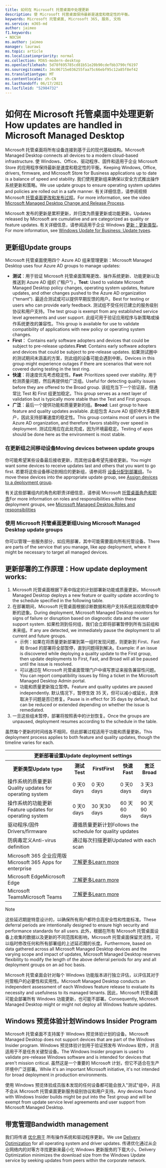 ```yaml
---
title: 如何在 Microsoft 托管桌面中处理更新
description: 使 Microsoft 托管桌面保持最新是速度和稳定性的平衡。
keywords: Microsoft 托管桌面, Microsoft 365, 服务, 文档
ms.service: m365-md
author: jaimeo
f1.keywords:
- NOCSH
ms.author: jaimeo
manager: laurawi
ms.topic: article
ms.localizationpriority: normal
ms.collection: M365-modern-desktop
ms.openlocfilehash: 5d78f695785cd81b51e20b90cdefbb3790cf6197
ms.sourcegitcommit: 34c06715e036255faa75c66ebf95c12a85f8ef42
ms.translationtype: MT
ms.contentlocale: zh-CN
ms.lasthandoff: 06/17/2021
ms.locfileid: "52984732"
---
```

# <a name="how-updates-are-handled-in-microsoft-managed-desktop"></a><span data-ttu-id="17a02-104">如何在 Microsoft 托管桌面中处理更新</span><span class="sxs-lookup"><span data-stu-id="17a02-104">How updates are handled in Microsoft Managed Desktop</span></span>


<!--This topic is the target for a "Learn more" link in the Admin Portal (aka.ms/update-rings); do not delete.-->

<!--Update management -->

<span data-ttu-id="17a02-105">Microsoft 托管桌面将所有设备连接到基于云的现代基础结构。</span><span class="sxs-lookup"><span data-stu-id="17a02-105">Microsoft Managed Desktop connects all devices to a modern cloud-based infrastructure.</span></span> <span data-ttu-id="17a02-106">使 Windows、Office、驱动程序、固件和适用于企业 Microsoft Store 的应用程序保持最新是速度和稳定性的平衡。</span><span class="sxs-lookup"><span data-stu-id="17a02-106">Keeping Windows, Office, drivers, firmware, and Microsoft Store for Business applications up to date is a balance of speed and stability.</span></span> <span data-ttu-id="17a02-107">我们使用更新组来确保以安全方式推出操作系统更新和策略。</span><span class="sxs-lookup"><span data-stu-id="17a02-107">We use update groups to ensure operating system updates and policies are rolled out in a safe manner.</span></span> <span data-ttu-id="17a02-108">有关详细信息，请参阅视频 Microsoft [托管桌面更改和发布过程](https://www.microsoft.com/videoplayer/embed/RE4mWqP)。</span><span class="sxs-lookup"><span data-stu-id="17a02-108">For more information, see the video [Microsoft Managed Desktop Change and Release Process](https://www.microsoft.com/videoplayer/embed/RE4mWqP).</span></span> 

<span data-ttu-id="17a02-109">Microsoft 发布的更新是累积更新，并归类为质量更新或功能更新。</span><span class="sxs-lookup"><span data-stu-id="17a02-109">Updates released by Microsoft are cumulative and are categorized as quality or feature updates.</span></span>
<span data-ttu-id="17a02-110">有关详细信息，请参阅适用于企业 Windows [更新：更新类型](/windows/deployment/update/waas-manage-updates-wufb#update-types)。</span><span class="sxs-lookup"><span data-stu-id="17a02-110">For more information, see [Windows Update for Business: Update types](/windows/deployment/update/waas-manage-updates-wufb#update-types).</span></span> 

## <a name="update-groups"></a><span data-ttu-id="17a02-111">更新组</span><span class="sxs-lookup"><span data-stu-id="17a02-111">Update groups</span></span>


<span data-ttu-id="17a02-112">Microsoft 托管桌面使用四个 Azure AD 组来管理更新：</span><span class="sxs-lookup"><span data-stu-id="17a02-112">Microsoft Managed Desktop uses four Azure AD groups to manage updates:</span></span>

- <span data-ttu-id="17a02-113">**测试**：用于验证 Microsoft 托管桌面策略更改、操作系统更新、功能更新以及推送到 Azure AD 组织 ("租户") 。</span><span class="sxs-lookup"><span data-stu-id="17a02-113">**Test**: Used to validate Microsoft Managed Desktop policy changes, operating system updates, feature updates, and other changes pushed to the Azure AD organization ("tenant").</span></span> <span data-ttu-id="17a02-114">最适合测试或可以提供早期反馈的用户。</span><span class="sxs-lookup"><span data-stu-id="17a02-114">Best for testing or users who can provide early feedback.</span></span> <span data-ttu-id="17a02-115">测试组不受任何已建立的服务级别协议和用户支持。</span><span class="sxs-lookup"><span data-stu-id="17a02-115">The test group is exempt from any established service level agreements and user support.</span></span> <span data-ttu-id="17a02-116">此组可用于验证应用程序与新策略或操作系统更改的兼容性。</span><span class="sxs-lookup"><span data-stu-id="17a02-116">This group is available for use to validate compatibility of applications with new policy or operating system changes.</span></span>  
- <span data-ttu-id="17a02-117">**First**： Contains early software adopters and devices that could be subject to pre-release updates.</span><span class="sxs-lookup"><span data-stu-id="17a02-117">**First**: Contains early software adopters and devices that could be subject to pre-release updates.</span></span> <span data-ttu-id="17a02-118">如果测试圈中的测试期间未涵盖的方案，则此组的设备可能会遇到中断。</span><span class="sxs-lookup"><span data-stu-id="17a02-118">Devices in this group might experience outages if there are scenarios that were not covered during testing in the test ring.</span></span>
- <span data-ttu-id="17a02-119">**快速**：将速度优先考虑稳定性。</span><span class="sxs-lookup"><span data-stu-id="17a02-119">**Fast**: Prioritizes speed over stability.</span></span> <span data-ttu-id="17a02-120">用于检测质量问题，然后再提供给广泛组。</span><span class="sxs-lookup"><span data-stu-id="17a02-120">Useful for detecting quality issues before they are offered to the Broad group.</span></span> <span data-ttu-id="17a02-121">该组充当下一个验证层，但通常比 Test 和 First 组更加稳定。</span><span class="sxs-lookup"><span data-stu-id="17a02-121">This group serves as a next layer of validation but is typically more stable than the Test and First groups.</span></span> 
- <span data-ttu-id="17a02-122">**广泛**：最后一个提供功能和质量更新的组。</span><span class="sxs-lookup"><span data-stu-id="17a02-122">**Broad**: Last group to have feature and quality updates available.</span></span> <span data-ttu-id="17a02-123">此组包含 Azure AD 组织中大多数用户，因此支持部署速度的稳定性。</span><span class="sxs-lookup"><span data-stu-id="17a02-123">This group contains most of users in the Azure AD organization, and therefore favors stability over speed in deployment.</span></span> <span data-ttu-id="17a02-124">测试应用应在此处完成，因为环境最稳定。</span><span class="sxs-lookup"><span data-stu-id="17a02-124">Testing of apps should be done here as the environment is most stable.</span></span>

### <a name="moving-devices-between-update-groups"></a><span data-ttu-id="17a02-125">在更新组之间移动设备</span><span class="sxs-lookup"><span data-stu-id="17a02-125">Moving devices between update groups</span></span>
<span data-ttu-id="17a02-126">你可能希望某些设备最后接收更新，而其他设备希望先接收更新。</span><span class="sxs-lookup"><span data-stu-id="17a02-126">You might want some devices to receive updates last and others that you want to go first.</span></span> <span data-ttu-id="17a02-127">若要将这些设备移动到相应的更新组，请参阅将 [设备分配到部署组](../working-with-managed-desktop/assign-deployment-group.md)。</span><span class="sxs-lookup"><span data-stu-id="17a02-127">To move these devices into the appropriate update group, see [Assign devices to a deployment group](../working-with-managed-desktop/assign-deployment-group.md).</span></span>

<span data-ttu-id="17a02-128">有关这些部署组内的角色和职责详细信息，请参阅 Microsoft [托管桌面角色和职责](../intro/roles-and-responsibilities.md)</span><span class="sxs-lookup"><span data-stu-id="17a02-128">For more information on roles and responsibilities within these deployment groups, see [Microsoft Managed Desktop Roles and responsibilities](../intro/roles-and-responsibilities.md)</span></span>

### <a name="using-microsoft-managed-desktop-update-groups"></a><span data-ttu-id="17a02-129">使用 Microsoft 托管桌面更新组</span><span class="sxs-lookup"><span data-stu-id="17a02-129">Using Microsoft Managed Desktop update groups</span></span> 
<span data-ttu-id="17a02-130">你可以管理一些服务部分，如应用部署，其中可能需要面向所有托管设备。</span><span class="sxs-lookup"><span data-stu-id="17a02-130">There are parts of the service that you manage, like app deployment, where it might be necessary to target all managed devices.</span></span>

## <a name="how-update-deployment-works"></a><span data-ttu-id="17a02-131">更新部署的工作原理：</span><span class="sxs-lookup"><span data-stu-id="17a02-131">How update deployment works:</span></span>
1. <span data-ttu-id="17a02-132">Microsoft 托管桌面根据下表中指定的计划部署新功能或质量更新。</span><span class="sxs-lookup"><span data-stu-id="17a02-132">Microsoft Managed Desktop deploys a new feature or quality update according to the schedule specified in the following table.</span></span>
2. <span data-ttu-id="17a02-133">在部署期间，Microsoft 托管桌面根据诊断数据和用户支持系统监视故障或中断的迹象。</span><span class="sxs-lookup"><span data-stu-id="17a02-133">During deployment, Microsoft Managed Desktop monitors for signs of failure or disruption based on diagnostic data and the user support system.</span></span> <span data-ttu-id="17a02-134">如果检测到任何组，我们会立即将部署暂停到所有当前组和未来组。</span><span class="sxs-lookup"><span data-stu-id="17a02-134">If any are detected, we immediately pause the deployment to all current and future groups.</span></span>
    - <span data-ttu-id="17a02-135">示例：如果在将质量更新部署到第一组时发现问题，则更新到 First、Fast 和 Broad 的部署将全部暂停，直到问题得到解决。</span><span class="sxs-lookup"><span data-stu-id="17a02-135">Example: if an issue is discovered while deploying a quality update to the First group, then update deployments to First, Fast, and Broad will all be paused until the issue is resolved.</span></span>
    - <span data-ttu-id="17a02-136">可以通过在 Microsoft 托管桌面管理门户中填写票证来报告兼容性问题。</span><span class="sxs-lookup"><span data-stu-id="17a02-136">You can report compatibility issues by filing a ticket in the Microsoft Managed Desktop Admin portal.</span></span>
    - <span data-ttu-id="17a02-137">功能和质量更新独立暂停。</span><span class="sxs-lookup"><span data-stu-id="17a02-137">Feature and quality updates are paused independently.</span></span> <span data-ttu-id="17a02-138">默认情况下，暂停生效 35 天，但可以减小或延长，具体取决于问题是否已修复。</span><span class="sxs-lookup"><span data-stu-id="17a02-138">Pause is in effect for 35 days by default, but can be reduced or extended depending on whether the issue is remediated.</span></span>
3. <span data-ttu-id="17a02-139">一旦这些组未暂停，部署将按照表中的计划恢复。</span><span class="sxs-lookup"><span data-stu-id="17a02-139">Once the groups are unpaused, deployment resumes according to the schedule in the table.</span></span>

<span data-ttu-id="17a02-140">虽然每个更新的时间线各不相同，但此部署过程适用于功能和质量更新。</span><span class="sxs-lookup"><span data-stu-id="17a02-140">This deployment process applies to both feature and quality updates, though the timeline varies for each.</span></span>


<table>
    <tr><th colspan="5"><span data-ttu-id="17a02-141">更新部署设置</span><span class="sxs-lookup"><span data-stu-id="17a02-141">Update deployment settings</span></span></th></tr>
    <tr><th><span data-ttu-id="17a02-142">更新类型</span><span class="sxs-lookup"><span data-stu-id="17a02-142">Update type</span></span></th><th><span data-ttu-id="17a02-143">测试</span><span class="sxs-lookup"><span data-stu-id="17a02-143">Test</span></span></th><th><span data-ttu-id="17a02-144">First</span><span class="sxs-lookup"><span data-stu-id="17a02-144">First</span></span></th><th><span data-ttu-id="17a02-145">快速</span><span class="sxs-lookup"><span data-stu-id="17a02-145">Fast</span></span></th><th><span data-ttu-id="17a02-146">宽泛</span><span class="sxs-lookup"><span data-stu-id="17a02-146">Broad</span></span></th></tr>
    <tr><td><span data-ttu-id="17a02-147">操作系统的质量更新</span><span class="sxs-lookup"><span data-stu-id="17a02-147">Quality updates for operating system</span></span></td><td><span data-ttu-id="17a02-148">0 天</span><span class="sxs-lookup"><span data-stu-id="17a02-148">0 days</span></span></td><td><span data-ttu-id="17a02-149">0 天</span><span class="sxs-lookup"><span data-stu-id="17a02-149">0 days</span></span></td><td><span data-ttu-id="17a02-150">0 天</span><span class="sxs-lookup"><span data-stu-id="17a02-150">0 days</span></span></td><td><span data-ttu-id="17a02-151">3 天</span><span class="sxs-lookup"><span data-stu-id="17a02-151">3 days</span></span></td></tr>
    <tr><td><span data-ttu-id="17a02-152">操作系统的功能更新</span><span class="sxs-lookup"><span data-stu-id="17a02-152">Feature updates for operating system</span></span></td><td><span data-ttu-id="17a02-153">0 天</span><span class="sxs-lookup"><span data-stu-id="17a02-153">0 days</span></span></td><td><span data-ttu-id="17a02-154">30 天</span><span class="sxs-lookup"><span data-stu-id="17a02-154">30 days</span></span></td><td><span data-ttu-id="17a02-155">60 天</span><span class="sxs-lookup"><span data-stu-id="17a02-155">60 days</span></span></td><td><span data-ttu-id="17a02-156">90 天</span><span class="sxs-lookup"><span data-stu-id="17a02-156">90 days</span></span></td></tr>
    <tr><td><span data-ttu-id="17a02-157">驱动程序/固件</span><span class="sxs-lookup"><span data-stu-id="17a02-157">Drivers/firmware</span></span></td><td colspan="4"><span data-ttu-id="17a02-158">遵循质量更新计划</span><span class="sxs-lookup"><span data-stu-id="17a02-158">Follows the schedule for quality updates</span></span></td></tr>
    <tr><td><span data-ttu-id="17a02-159">防病毒定义</span><span class="sxs-lookup"><span data-stu-id="17a02-159">Anti-virus definition</span></span></td><td colspan="4"><span data-ttu-id="17a02-160">通过每次扫描更新</span><span class="sxs-lookup"><span data-stu-id="17a02-160">Updated with each scan</span></span></td></tr>
    <tr><td><span data-ttu-id="17a02-161">Microsoft 365 企业应用版</span><span class="sxs-lookup"><span data-stu-id="17a02-161">Microsoft 365 Apps for enterprise</span></span></td><td colspan="4"><span data-ttu-id="17a02-162"><a href="/microsoft-365/managed-desktop/get-started/m365-apps#updates-to-microsoft-365-apps">了解更多</a></span><span class="sxs-lookup"><span data-stu-id="17a02-162"><a href="/microsoft-365/managed-desktop/get-started/m365-apps#updates-to-microsoft-365-apps">Learn more</a></span></span></td></tr>
    <tr><td><span data-ttu-id="17a02-163">Microsoft Edge</span><span class="sxs-lookup"><span data-stu-id="17a02-163">Microsoft Edge</span></span></td><td colspan="4"><span data-ttu-id="17a02-164"><a href="/microsoft-365/managed-desktop/get-started/edge-browser-app#updates-to-microsoft-edge">了解更多</a></span><span class="sxs-lookup"><span data-stu-id="17a02-164"><a href="/microsoft-365/managed-desktop/get-started/edge-browser-app#updates-to-microsoft-edge">Learn more</a></span></span></td></tr>
    <tr><td><span data-ttu-id="17a02-165">Microsoft Teams</span><span class="sxs-lookup"><span data-stu-id="17a02-165">Microsoft Teams</span></span></td><td colspan="4"><span data-ttu-id="17a02-166"><a href="/microsoft-365/managed-desktop/get-started/teams#updates">了解更多</a></span><span class="sxs-lookup"><span data-stu-id="17a02-166"><a href="/microsoft-365/managed-desktop/get-started/teams#updates">Learn more</a></span></span></td></tr>
</table>

>[!NOTE]
><span data-ttu-id="17a02-167">这些延迟期是特意设计的，以确保所有用户都符合高安全性和性能标准。</span><span class="sxs-lookup"><span data-stu-id="17a02-167">These deferral periods are intentionally designed to ensure high security and performance standards for all users.</span></span> <span data-ttu-id="17a02-168">此外，根据在所有 Microsoft 托管桌面设备上收集的数据以及更新的不同范围和影响，Microsoft 托管桌面保留灵活性，可以临时修改任何和所有部署组的上述延迟期的长度。</span><span class="sxs-lookup"><span data-stu-id="17a02-168">Furthermore, based on data gathered across all Microsoft Managed Desktop devices and the varying scope and impact of updates, Microsoft Managed Desktop reserves flexibility to modify the length of the above deferral periods for any and all deployment groups on an ad hoc basis.</span></span>
>
><span data-ttu-id="17a02-169">Microsoft 托管桌面会针对每个 Windows 功能版本进行独立评估，以评估其对于托管租户的必要性和实用性。</span><span class="sxs-lookup"><span data-stu-id="17a02-169">Microsoft Managed Desktop conducts an independent assessment of each Windows feature release to evaluate its necessity and usefulness to its managed tenants.</span></span> <span data-ttu-id="17a02-170">因此，Microsoft 托管桌面可能会部署所有 Windows 功能更新，也可能不部署。</span><span class="sxs-lookup"><span data-stu-id="17a02-170">Consequently, Microsoft Managed Desktop might or might not deploy all Windows feature updates.</span></span> 

## <a name="windows-insider-program"></a><span data-ttu-id="17a02-171">Windows 预览体验计划</span><span class="sxs-lookup"><span data-stu-id="17a02-171">Windows Insider Program</span></span>

<span data-ttu-id="17a02-172">Microsoft 托管桌面不支持属于 Windows 预览体验计划的设备。</span><span class="sxs-lookup"><span data-stu-id="17a02-172">Microsoft Managed Desktop does not support devices that are part of the Windows Insider program.</span></span> <span data-ttu-id="17a02-173">Windows 预览体验计划用于验证预发布 Windows 软件，并且适用于不是任务关键型设备。</span><span class="sxs-lookup"><span data-stu-id="17a02-173">The Windows Insider program is used to validate pre-release Windows software and is intended for devices that aren't mission critical.</span></span> <span data-ttu-id="17a02-174">虽然这是一个重要的 Microsoft 计划，但它不适合在生产环境中广泛部署。</span><span class="sxs-lookup"><span data-stu-id="17a02-174">While it's an important Microsoft initiative, it's not intended for broad deployment in production environments.</span></span> 

<span data-ttu-id="17a02-175">使用 Windows 预览体验成员版本发现的任何设备都可能会放入"测试"组中，并且不会从 Microsoft 托管桌面更新服务级别协议和用户支持。</span><span class="sxs-lookup"><span data-stu-id="17a02-175">Any devices found with Windows Insider builds might be put into the Test group and will be exempt from update service level agreements and user support from Microsoft Managed Desktop.</span></span>

## <a name="bandwidth-management"></a><span data-ttu-id="17a02-176">带宽管理</span><span class="sxs-lookup"><span data-stu-id="17a02-176">Bandwidth management</span></span>

<span data-ttu-id="17a02-177">我们将传递 [优化用于](/windows/deployment/update/waas-delivery-optimization) 所有操作系统和驱动程序更新。</span><span class="sxs-lookup"><span data-stu-id="17a02-177">We use [Delivery Optimization](/windows/deployment/update/waas-delivery-optimization) for all operating system and driver updates.</span></span> <span data-ttu-id="17a02-178">传递优化通过从企业网络内的对等方寻找更新来最小化 Windows 更新服务的下载大小。</span><span class="sxs-lookup"><span data-stu-id="17a02-178">Delivery Optimization minimizes the download size from the Windows Update service by seeking updates from peers within the corporate network.</span></span>
